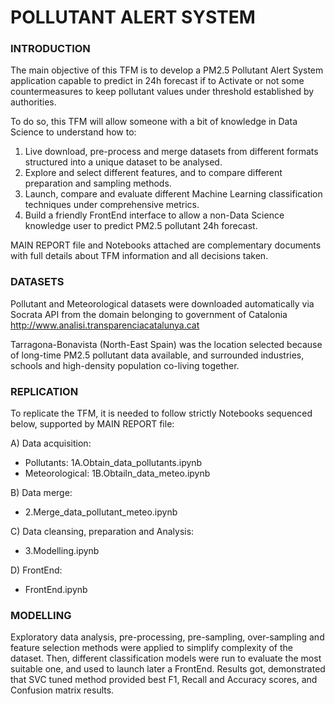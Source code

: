 # POLLUTANT ALERT SYSTEM

### INTRODUCTION
The main objective of this TFM is to develop a PM2.5 Pollutant Alert System application capable to predict in 24h forecast if to Activate or not some countermeasures to keep pollutant values under threshold established by authorities.

To do so, this TFM will allow someone with a bit of knowledge in Data Science to understand how to:
   1.	Live download, pre-process and merge datasets from different formats structured into a unique dataset to be analysed.
   2.	Explore and select different features, and to compare different preparation and sampling methods.
   3.	Launch, compare and evaluate different Machine Learning classification techniques under comprehensive metrics.
   4.	Build a friendly FrontEnd interface to allow a non-Data Science knowledge user to predict PM2.5 pollutant 24h forecast.

MAIN REPORT file and Notebooks attached are complementary documents with full details about TFM information and all decisions taken.

### DATASETS
Pollutant and Meteorological datasets were downloaded automatically via Socrata API from  the domain belonging to government of Catalonia  http://www.analisi.transparenciacatalunya.cat

Tarragona-Bonavista (North-East Spain) was the location selected because of long-time PM2.5 pollutant data available, and surrounded industries, schools and high-density population co-living together.


### REPLICATION
To replicate the TFM, it is needed to follow strictly Notebooks sequenced below, supported by MAIN REPORT file:

A) Data acquisition: 
   - Pollutants: 1A.Obtain_data_pollutants.ipynb
   - Meteorological: 1B.Obtailn_data_meteo.ipynb
   
B) Data merge:
   - 2.Merge_data_pollutant_meteo.ipynb
   
C) Data cleansing, preparation and Analysis:
   - 3.Modelling.ipynb
   
D) FrontEnd:
   - FrontEnd.ipynb

### MODELLING
Exploratory data analysis, pre-processing, pre-sampling, over-sampling and feature selection methods were applied to simplify complexity of the dataset. Then, different classification models were run to evaluate the most suitable one, and used to launch later a FrontEnd. 
Results got, demonstrated that SVC tuned method provided best F1, Recall and Accuracy scores, and Confusion matrix results.
